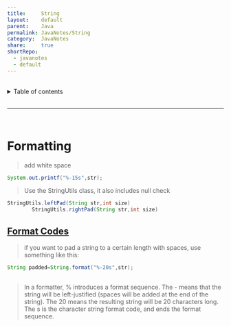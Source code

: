 ```yaml
---
title:     String  
layout:    default  
parent:    Java  
permalink: JavaNotes/String  
category:  JavaNotes  
share:     true  
shortRepo:  
  - javanotes  
  - default            
---
```

  
<br/>          
  
<details markdown="block">                
<summary>                
Table of contents                
</summary>                
{: .text-delta }                
1. TOC                
{:toc}                
</details>                
  
<br/>                
  
***                
  
<br/>                
  
# Formatting  
  
> add white space  
  
```java  
System.out.printf("%-15s",str);  
```  
  
> Use the StringUtils class, it also includes null check  
  
```java  
StringUtils.leftPad(String str,int size)  
        StringUtils.rightPad(String str,int size)  
```  
  
## [Format Codes](https://docs.oracle.com/javase/6/docs/api/java/util/Formatter.html#detail)  
  
> if you want to pad a string to a certain length with spaces, use something like this:  
  
```java  
String padded=String.format("%-20s",str);  
  
```  
  
> In a formatter, % introduces a format sequence. The - means that the string will be left-justified (spaces will be added at the end of the string). The 20 means the resulting string will be 20 characters long. The s is the character string format code, and ends the format sequence.